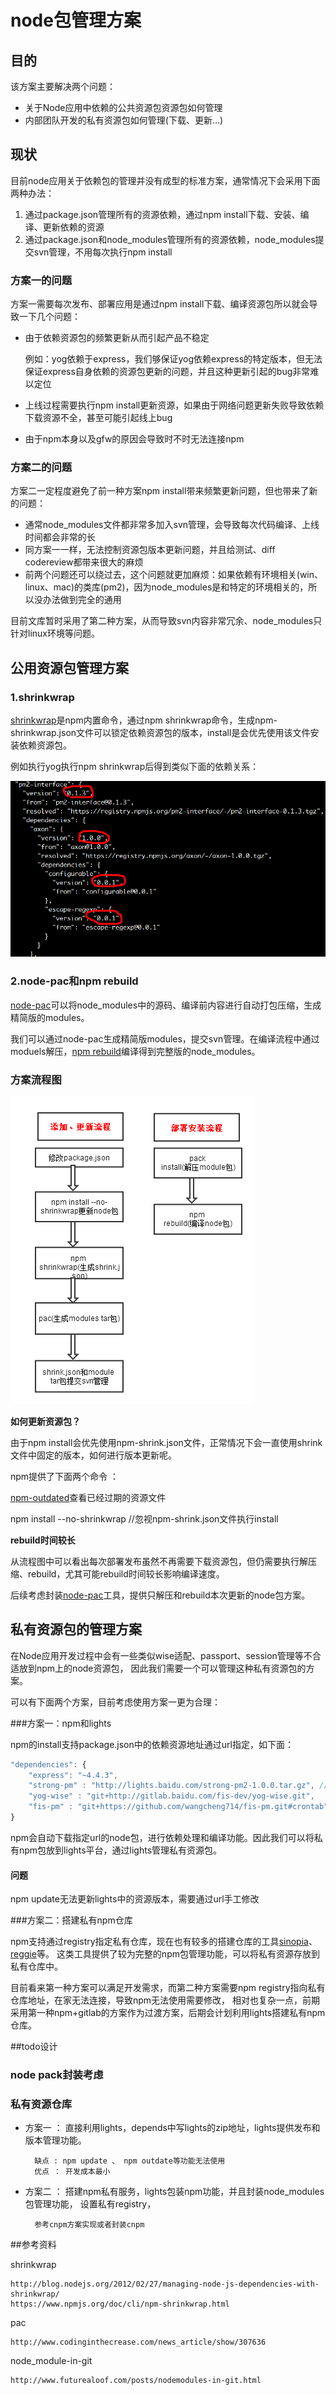 
# node包管理方案

## 目的

该方案主要解决两个问题：

* 关于Node应用中依赖的公共资源包资源包如何管理
* 内部团队开发的私有资源包如何管理(下载、更新...)

## 现状

目前node应用关于依赖包的管理并没有成型的标准方案，通常情况下会采用下面两种办法：

1. 通过package.json管理所有的资源依赖，通过npm install下载、安装、编译、更新依赖的资源
1. 通过package.json和node_modules管理所有的资源依赖，node_modules提交svn管理，不用每次执行npm install

### 方案一的问题

方案一需要每次发布、部署应用是通过npm install下载、编译资源包所以就会导致一下几个问题：

* 由于依赖资源包的频繁更新从而引起产品不稳定

    例如：yog依赖于express，我们够保证yog依赖express的特定版本，但无法保证express自身依赖的资源包更新的问题，并且这种更新引起的bug非常难以定位

* 上线过程需要执行npm install更新资源，如果由于网络问题更新失败导致依赖下载资源不全，甚至可能引起线上bug

* 由于npm本身以及gfw的原因会导致时不时无法连接npm

### 方案二的问题

方案二一定程度避免了前一种方案npm install带来频繁更新问题，但也带来了新的问题：

* 通常node_modules文件都非常多加入svn管理，会导致每次代码编译、上线时间都会非常的长
* 同方案一一样，无法控制资源包版本更新问题，并且给测试、diff codereview都带来很大的麻烦
* 前两个问题还可以绕过去，这个问题就更加麻烦：如果依赖有环境相关(win、linux、mac)的类库(pm2)，因为node_modules是和特定的环境相关的，所以没办法做到完全的通用

目前文库暂时采用了第二种方案，从而导致svn内容非常冗余、node_modules只针对linux环境等问题。

## 公用资源包管理方案

### 1.shrinkwrap

[shrinkwrap](https://www.npmjs.org/doc/cli/npm-shrinkwrap.html)是npm内置命令，通过npm shrinkwrap命令，生成npm-shrinkwrap.json文件可以锁定依赖资源包的版本，install是会优先使用该文件安装依赖资源包。

例如执行yog执行npm shrinkwrap后得到类似下面的依赖关系：

![shrinkwrap](./image/npm-shrinkwrap.png)

### 2.node-pac和npm rebuild

[node-pac](https://github.com/mikefrey/node-pac)可以将node_modules中的源码、编译前内容进行自动打包压缩，生成精简版的modules。

我们可以通过node-pac生成精简版modules，提交svn管理。在编译流程中通过moduels解压，[npm rebuild](https://www.npmjs.org/doc/cli/npm-rebuild.html)编译得到完整版的node_modules。

### 方案流程图

![flowchart](./image/node-modules.png)


**如何更新资源包？**

由于npm install会优先使用npm-shrink.json文件，正常情况下会一直使用shrink文件中固定的版本，如何进行版本更新呢。

npm提供了下面两个命令 ：

[npm-outdated](https://www.npmjs.org/doc/cli/npm-outdated.html)查看已经过期的资源文件

npm install --no-shrinkwrap //忽视npm-shrink.json文件执行install

**rebuild时间较长**

从流程图中可以看出每次部署发布虽然不再需要下载资源包，但仍需要执行解压缩、rebuild，尤其可能rebuild时间较长影响编译速度。

后续考虑封装[node-pac](https://github.com/mikefrey/node-pac)工具，提供只解压和rebuild本次更新的node包方案。

## 私有资源包的管理方案

在Node应用开发过程中会有一些类似wise适配、passport、session管理等不合适放到npm上的node资源包，
因此我们需要一个可以管理这种私有资源包的方案。

可以有下面两个方案，目前考虑使用方案一更为合理：

###方案一：npm和lights

npm的install支持package.json中的依赖资源地址通过url指定，如下面：

```javascript
"dependencies": {
    "express": "~4.4.3",
    "strong-pm" : "http://lights.baidu.com/strong-pm2-1.0.0.tar.gz", //指定gz包
    "yog-wise" : "git+http://gitlab.baidu.com/fis-dev/yog-wise.git",
    "fis-pm" : "git+https://github.com/wangcheng714/fis-pm.git#crontab" //指定crontab分支
}
```

npm会自动下载指定url的node包，进行依赖处理和编译功能。因此我们可以将私有npm包放到lights平台，通过lights管理私有资源包。

#### 问题

npm update无法更新lights中的资源版本，需要通过url手工修改

###方案二：搭建私有npm仓库

npm支持通过registry指定私有仓库，现在也有较多的搭建仓库的工具[sinopia](https://github.com/rlidwka/sinopia)、[reggie](https://github.com/mbrevoort/node-reggie)等。
这类工具提供了较为完整的npm包管理功能，可以将私有资源存放到私有仓库中。


目前看来第一种方案可以满足开发需求，而第二种方案需要npm registry指向私有仓库地址，在家无法连接，导致npm无法使用需要修改，
相对也复杂一点，前期采用第一种npm+gitlab的方案作为过渡方案，后期会计划利用lights搭建私有npm仓库。

##todo设计

### node pack封装考虑

### 私有资源仓库

* 方案一 ： 直接利用lights，depends中写lights的zip地址，lights提供发布和版本管理功能。

        缺点 : npm update 、 npm outdate等功能无法使用
        优点 ： 开发成本最小

* 方案二 ： 搭建npm私有服务，lights包装npm功能，并且封装node_modules包管理功能， 设置私有registry，

        参考cnpm方案实现或者封装cnpm




##参考资料

shrinkwrap

    http://blog.nodejs.org/2012/02/27/managing-node-js-dependencies-with-shrinkwrap/
    https://www.npmjs.org/doc/cli/npm-shrinkwrap.html

pac

    http://www.codinginthecrease.com/news_article/show/307636

node_module-in-git

    http://www.futurealoof.com/posts/nodemodules-in-git.html
